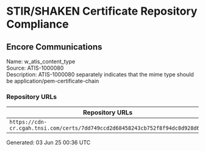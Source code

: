 # STIR/SHAKEN Certificate Repository Compliance

## Encore Communications

Name: w_atis_content_type\
Source: ATIS-1000080\
Description: ATIS-1000080 separately indicates that the mime type should be application/pem-certificate-chain
### Repository URLs

| Repository URLs | Not After |  Problems | Link |
|-----------------|-----------|-----------|------|
| `https://cdn-cr.cgah.tnsi.com/certs/7dd749ccd2d68458243cb752f8f94dc8d928d627` | 01&#160;Aug&#160;25&#160;10:43&#160;UTC | true | [view](../../REPOS/c61564af9743250820564c8d063508eae3388009/README.md) |


Generated: 03 Jun 25 00:36 UTC